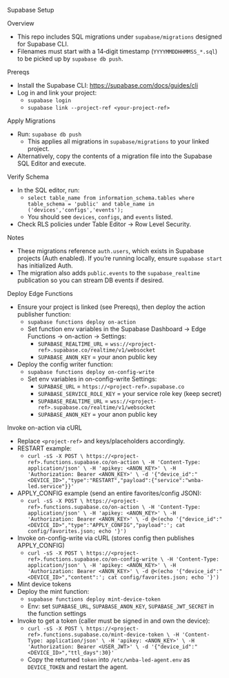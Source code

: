 Supabase Setup

Overview
- This repo includes SQL migrations under `supabase/migrations` designed for Supabase CLI.
- Filenames must start with a 14‑digit timestamp (`YYYYMMDDHHMMSS_*.sql`) to be picked up by `supabase db push`.

Prereqs
- Install the Supabase CLI: https://supabase.com/docs/guides/cli
- Log in and link your project:
  - `supabase login`
  - `supabase link --project-ref <your-project-ref>`

Apply Migrations
- Run: `supabase db push`
  - This applies all migrations in `supabase/migrations` to your linked project.
- Alternatively, copy the contents of a migration file into the Supabase SQL Editor and execute.

Verify Schema
- In the SQL editor, run:
  - `select table_name from information_schema.tables where table_schema = 'public' and table_name in ('devices','configs','events');`
  - You should see `devices`, `configs`, and `events` listed.
- Check RLS policies under Table Editor → Row Level Security.

Notes
- These migrations reference `auth.users`, which exists in Supabase projects (Auth enabled). If you’re running locally, ensure `supabase start` has initialized Auth.
- The migration also adds `public.events` to the `supabase_realtime` publication so you can stream DB events if desired.

Deploy Edge Functions
- Ensure your project is linked (see Prereqs), then deploy the action publisher function:
  - `supabase functions deploy on-action`
  - Set function env variables in the Supabase Dashboard → Edge Functions → on-action → Settings:
    - `SUPABASE_REALTIME_URL` = `wss://<project-ref>.supabase.co/realtime/v1/websocket`
    - `SUPABASE_ANON_KEY` = your anon public key
- Deploy the config writer function:
  - `supabase functions deploy on-config-write`
   - Set env variables in on-config-write Settings:
     - `SUPABASE_URL` = `https://<project-ref>.supabase.co`
     - `SUPABASE_SERVICE_ROLE_KEY` = your service role key (keep secret)
     - `SUPABASE_REALTIME_URL` = `wss://<project-ref>.supabase.co/realtime/v1/websocket`
     - `SUPABASE_ANON_KEY` = your anon public key

Invoke on-action via cURL
- Replace `<project-ref>` and keys/placeholders accordingly.
- RESTART example:
  - `curl -sS -X POST \
    https://<project-ref>.functions.supabase.co/on-action \
    -H 'Content-Type: application/json' \
    -H 'apikey: <ANON_KEY>' \
    -H 'Authorization: Bearer <ANON_KEY>' \
    -d '{"device_id":"<DEVICE_ID>","type":"RESTART","payload":{"service":"wnba-led.service"}}'`
- APPLY_CONFIG example (send an entire favorites/config JSON):
  - `curl -sS -X POST \
    https://<project-ref>.functions.supabase.co/on-action \
    -H 'Content-Type: application/json' \
    -H 'apikey: <ANON_KEY>' \
    -H 'Authorization: Bearer <ANON_KEY>' \
    -d @<(echo '{"device_id":"<DEVICE_ID>","type":"APPLY_CONFIG","payload":'; cat config/favorites.json; echo '}')`
- Invoke on-config-write via cURL (stores config then publishes APPLY_CONFIG)
  - `curl -sS -X POST \
    https://<project-ref>.functions.supabase.co/on-config-write \
    -H 'Content-Type: application/json' \
    -H 'apikey: <ANON_KEY>' \
    -H 'Authorization: Bearer <ANON_KEY>' \
    -d @<(echo '{"device_id":"<DEVICE_ID>","content":'; cat config/favorites.json; echo '}')`
- Mint device tokens
- Deploy the mint function:
  - `supabase functions deploy mint-device-token`
  - Env: set `SUPABASE_URL`, `SUPABASE_ANON_KEY`, `SUPABASE_JWT_SECRET` in the function settings
- Invoke to get a token (caller must be signed in and own the device):
  - `curl -sS -X POST \
    https://<project-ref>.functions.supabase.co/mint-device-token \
    -H 'Content-Type: application/json' \
    -H 'apikey: <ANON_KEY>' \
    -H 'Authorization: Bearer <USER_JWT>' \
    -d '{"device_id":"<DEVICE_ID>","ttl_days":30}'`
  - Copy the returned `token` into `/etc/wnba-led-agent.env` as `DEVICE_TOKEN` and restart the agent.
